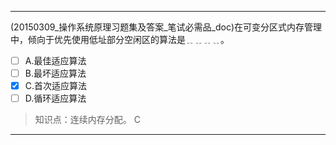---
(20150309_操作系统原理习题集及答案_笔试必需品_doc)在可变分区式内存管理中，倾向于优先使用低址部分空闲区的算法是﹎﹎﹎﹎。
- [ ] A.最佳适应算法 
- [ ] B.最坏适应算法 
- [x] C.首次适应算法 
- [ ] D.循环适应算法

> 知识点：连续内存分配。
> C

---